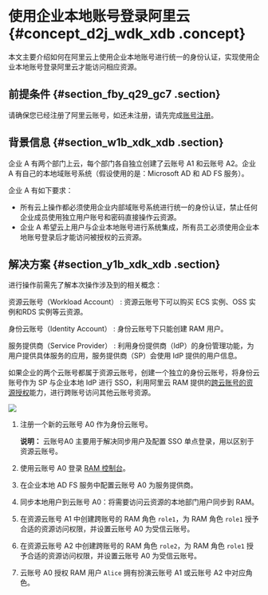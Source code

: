 # 使用企业本地账号登录阿里云 {#concept_d2j_wdk_xdb .concept}

本文主要介绍如何在阿里云上使用企业本地账号进行统一的身份认证，实现使用企业本地账号登录阿里云才能访问相应资源。

## 前提条件 {#section_fby_q29_gc7 .section}

请确保您已经注册了阿里云账号，如还未注册，请先完成[账号注册](https://account.aliyun.com/register/register.htm)。

## 背景信息 {#section_w1b_xdk_xdb .section}

企业 A 有两个部门上云，每个部门各自独立创建了云账号 A1 和云账号 A2。企业 A 有自己的本地域账号系统（假设使用的是：Microsoft AD 和 AD FS 服务）。

企业 A 有如下要求：

-   所有云上操作都必须使用企业内部域账号系统进行统一的身份认证，禁止任何企业成员使用独立用户账号和密码直接操作云资源。
-   企业 A 希望云上用户与企业本地账号进行系统集成，所有员工必须使用企业本地账号登录后才能访问被授权的云资源。

## 解决方案 {#section_y1b_xdk_xdb .section}

进行操作前需先了解本次操作涉及到的相关概念：

 资源云账号（Workload Account）
 :   资源云账号下可以购买 ECS 实例、OSS 实例和RDS 实例等云资源。

  身份云账号（Identity Account）
 :   身份云账号下只能创建 RAM 用户。

  服务提供商（Service Provider）
 :   利用身份提供商（IdP）的身份管理功能，为用户提供具体服务的应用，服务提供商（SP）会使用 IdP 提供的用户信息。

 如果企业的两个云账号都属于资源云账号，创建一个独立的身份云账号，将身份云账号作为 SP 与企业本地 IdP 进行 SSO，利用阿里云 RAM 提供的[跨云账号的资源授权](cn.zh-CN/最佳实践/跨云账号的资源授权.md#)能力，进行跨账号访问其他云账号资源。

![](http://static-aliyun-doc.oss-cn-hangzhou.aliyuncs.com/assets/img/23778/156378672814411_zh-CN.png)

1.  注册一个新的云账号 A0 作为身份云账号。

    **说明：** 云账号A0 主要用于解决同步用户及配置 SSO 单点登录，用以区别于资源云账号。

2.  使用云账号 A0 登录 [RAM 控制台](https://ram.console.aliyun.com/)。
3.  在企业本地 AD FS 服务中配置云账号 A0 为服务提供商。
4.  同步本地用户到云账号 A0：将需要访问云资源的本地部门用户同步到 RAM。
5.  在资源云账号 A1 中创建跨账号的 RAM 角色 `role1`，为 RAM 角色 `role1` 授予合适的资源访问权限，并设置云账号 A0 为受信云账号。
6.  在资源云账号 A2 中创建跨账号的 RAM 角色 `role2`，为 RAM 角色 `role1` 授予合适的资源访问权限，并设置云账号 A0 为受信云账号。
7.  云账号 A0 授权 RAM 用户 `Alice` 拥有扮演云账号 A1 或云账号 A2 中对应角色。

